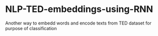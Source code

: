 # NLP-TED-embeddings-using-RNN
Another way to embedd words and encode texts from TED dataset for purpose of classification
